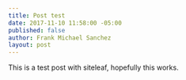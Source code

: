```yaml
---
title: Post test
date: 2017-11-10 11:58:00 -05:00
published: false
author: Frank Michael Sanchez
layout: post
---
```


This is a test post with siteleaf, hopefully this works.